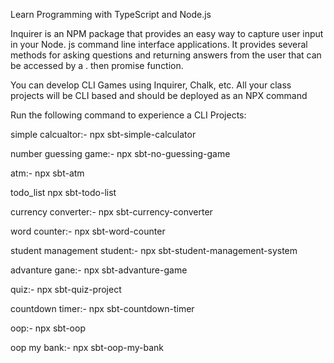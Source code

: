 Learn Programming with TypeScript and Node.js

Inquirer is an NPM package that provides an easy way to capture user input in your Node. js command line interface applications. It provides several methods for asking questions and returning answers from the user that can be accessed by a . then promise function.

You can develop CLI Games using Inquirer, Chalk, etc. All your class projects will be CLI based and should be deployed as an NPX command

Run the following command to experience a CLI Projects:

simple calcualtor:-
npx sbt-simple-calculator

number guessing game:-
npx sbt-no-guessing-game

atm:-
npx sbt-atm

todo_list
npx sbt-todo-list

currency converter:-
npx sbt-currency-converter

word counter:-
npx sbt-word-counter

student management student:-
npx sbt-student-management-system

advanture gane:-
npx sbt-advanture-game

quiz:-
npx sbt-quiz-project

countdown timer:-
npx sbt-countdown-timer

oop:-
npx sbt-oop

oop my bank:-
npx sbt-oop-my-bank
